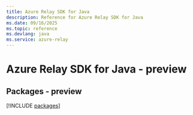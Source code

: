 ```yaml
---
title: Azure Relay SDK for Java
description: Reference for Azure Relay SDK for Java
ms.date: 09/16/2025
ms.topic: reference
ms.devlang: java
ms.service: azure-relay
---
```

# Azure Relay SDK for Java - preview
## Packages - preview
[!INCLUDE [packages](relay-index.md)]